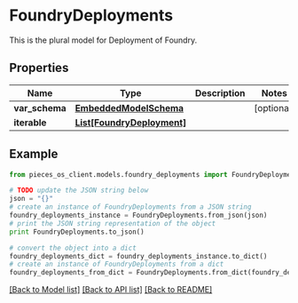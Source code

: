 # FoundryDeployments

This is the plural model for Deployment of Foundry.

## Properties
Name | Type | Description | Notes
------------ | ------------- | ------------- | -------------
**var_schema** | [**EmbeddedModelSchema**](EmbeddedModelSchema.md) |  | [optional] 
**iterable** | [**List[FoundryDeployment]**](FoundryDeployment.md) |  | 

## Example

```python
from pieces_os_client.models.foundry_deployments import FoundryDeployments

# TODO update the JSON string below
json = "{}"
# create an instance of FoundryDeployments from a JSON string
foundry_deployments_instance = FoundryDeployments.from_json(json)
# print the JSON string representation of the object
print FoundryDeployments.to_json()

# convert the object into a dict
foundry_deployments_dict = foundry_deployments_instance.to_dict()
# create an instance of FoundryDeployments from a dict
foundry_deployments_from_dict = FoundryDeployments.from_dict(foundry_deployments_dict)
```
[[Back to Model list]](../README.md#documentation-for-models) [[Back to API list]](../README.md#documentation-for-api-endpoints) [[Back to README]](../README.md)


